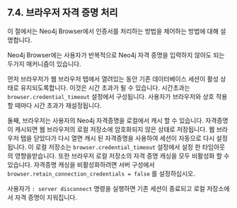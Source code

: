 ## 7.4. 브라우저 자격 증명 처리                 

<div class="abstract">
	<p>이 절에서는 Neo4j Browser에서 인증서를 처리하는 방법을 제어하는 방법에 대해 설명합니다. 
	</p>
</div>

Neo4j Browser에는 사용자가 반복적으로 Neo4j 자격 증명을 입력하지 않아도 되는 두가지 매커니즘이 있습니다.

먼저 브라우저가 웹 브라우저 탭에서 열려있는 동안 기존 데이터베이스 세션이 활성 상태로 유지되도록합니다. 이것은 시간 초과가 될 수 있습니다. 시간초과는 `browser.credential_timeout` 설정에서 구성됩니다. 사용자가 브라우저와 상호 작용할 때마다 시간 초과가 재설정됩니다.

둘째, 브라우저는 사용자의 Neo4j 자격증명을 로컬에서 캐시 할 수 있습니다. 자격증명이 캐시되면 웹 브라우저의 로컬 저장소에 암호화되지 않은 상태로 저장됩니다. 웹 브라우저 탭을 닫았다가 다시 열면 캐시 된 자격증명을 사용하여 세션이 자동으로 다시 설정됩니다. 이 로컬 저장소는 `browser.credential_timeout` 설정에서 설정 한 타임아웃의 영향을받습니다. 또한 브라우저 로컬 저장소의 자격 증명 캐싱을 모두 비활성화 할 수 있습니다. 자격증명 캐싱을 비활성화하려면 서버 구성에서 `browser.retain_connection_credentials = false` 를 설정하십시오.

사용자가 `: server disconnect` 명령을 실행하면 기존 세션이 종료되고 로컬 저장소에서 자격 증명이 지워집니다.